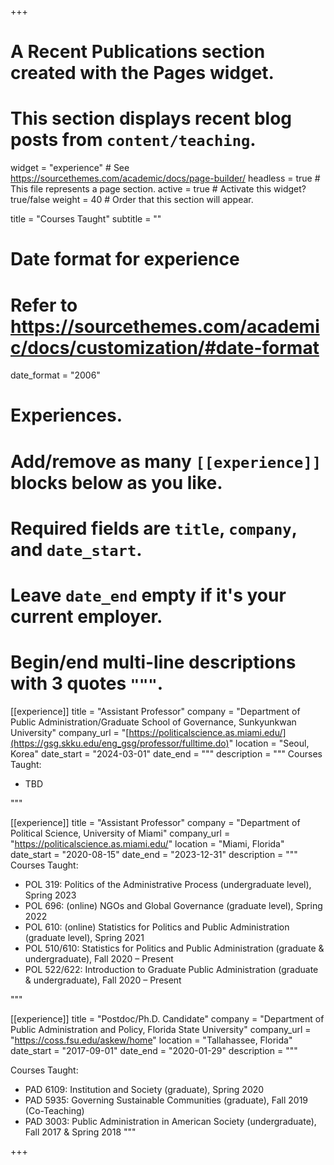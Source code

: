 +++
# A Recent Publications section created with the Pages widget.
# This section displays recent blog posts from `content/teaching`.

widget = "experience"  # See https://sourcethemes.com/academic/docs/page-builder/
headless = true  # This file represents a page section.
active = true  # Activate this widget? true/false
weight = 40  # Order that this section will appear.

title = "Courses Taught"
subtitle = ""



# Date format for experience
#   Refer to https://sourcethemes.com/academic/docs/customization/#date-format
date_format = "2006"

# Experiences.
#   Add/remove as many `[[experience]]` blocks below as you like.
#   Required fields are `title`, `company`, and `date_start`.
#   Leave `date_end` empty if it's your current employer.
#   Begin/end multi-line descriptions with 3 quotes `"""`.
[[experience]]
  title = "Assistant Professor"
  company = "Department of Public Administration/Graduate School of Governance, Sunkyunkwan University"
  company_url = "[https://politicalscience.as.miami.edu/](https://gsg.skku.edu/eng_gsg/professor/fulltime.do)"
  location = "Seoul, Korea"
  date_start = "2024-03-01"
  date_end = """
  description = """
  Courses Taught:
  
  * TBD

  """

[[experience]]
  title = "Assistant Professor"
  company = "Department of Political Science, University of Miami"
  company_url = "https://politicalscience.as.miami.edu/"
  location = "Miami, Florida"
  date_start = "2020-08-15"
  date_end = "2023-12-31"
  description = """
  Courses Taught:
  
  * POL 319: Politics of the Administrative Process (undergraduate level), Spring 2023
  * POL 696: (online) NGOs and Global Governance (graduate level), Spring 2022
  * POL 610: (online) Statistics for Politics and Public Administration (graduate level), Spring 2021
  * POL 510/610: Statistics for Politics and Public Administration (graduate & undergraduate), Fall 2020 – Present
  * POL 522/622: Introduction to Graduate Public Administration (graduate & undergraduate), Fall 2020 – Present

  """

[[experience]]
  title = "Postdoc/Ph.D. Candidate"
  company = "Department of Public Administration and Policy, Florida State University"
  company_url = "https://coss.fsu.edu/askew/home"
  location = "Tallahassee, Florida"
  date_start = "2017-09-01"
  date_end = "2020-01-29"
  description = """
  
 Courses Taught:
  
  * PAD 6109: Institution and Society (graduate), Spring 2020
  * PAD 5935: Governing Sustainable Communities (graduate), Fall 2019 (Co-Teaching)
  * PAD 3003: Public Administration in American Society (undergraduate), Fall 2017 & Spring 2018
"""


+++
